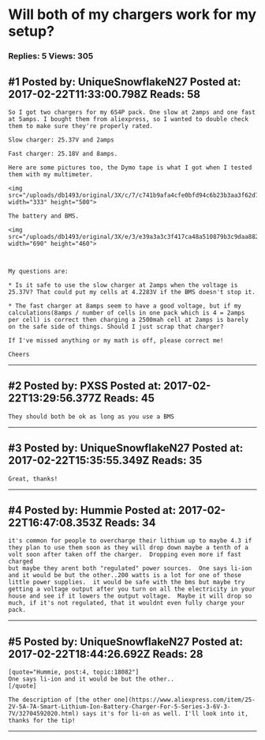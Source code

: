 # Will both of my chargers work for my setup?

### Replies: 5 Views: 305

## \#1 Posted by: UniqueSnowflakeN27 Posted at: 2017-02-22T11:33:00.798Z Reads: 58

```
So I got two chargers for my 6S4P pack. One slow at 2amps and one fast at 5amps. I bought them from aliexpress, so I wanted to double check them to make sure they're properly rated. 

Slow charger: 25.37V and 2amps

Fast charger: 25.18V and 8amps.

Here are some pictures too, the Dymo tape is what I got when I tested them with my multimeter.

<img src="/uploads/db1493/original/3X/c/7/c741b9afa4cfe0bfd94c6b23b3aa3f62d7c2eedd.JPG" width="333" height="500">

The battery and BMS.

<img src="/uploads/db1493/original/3X/e/3/e39a3a3c3f417ca48a510879b3c9daa882797fb6.jpg" width="690" height="460">



My questions are:

* Is it safe to use the slow charger at 2amps when the voltage is 25.37V? That could put my cells at 4.2283V if the BMS doesn't stop it. 

* The fast charger at 8amps seem to have a good voltage, but if my calculations(8amps / number of cells in one pack which is 4 = 2amps per cell) is correct then charging a 2500mah cell at 2amps is barely on the safe side of things. Should I just scrap that charger?

If I've missed anything or my math is off, please correct me!

Cheers
```

---
## \#2 Posted by: PXSS Posted at: 2017-02-22T13:29:56.377Z Reads: 45

```
They should both be ok as long as you use a BMS
```

---
## \#3 Posted by: UniqueSnowflakeN27 Posted at: 2017-02-22T15:35:55.349Z Reads: 35

```
Great, thanks!
```

---
## \#4 Posted by: Hummie Posted at: 2017-02-22T16:47:08.353Z Reads: 34

```
it's common for people to overcharge their lithium up to maybe 4.3 if they plan to use them soon as they will drop down maybe a tenth of a volt soon after taken off the charger.  Dropping even more if fast charged
but maybe they arent both "regulated" power sources.  One says li-ion and it would be but the other..200 watts is a lot for one of those little power supplies.  it would be safe with the bms but maybe try getting a voltage output after you turn on all the electricity in your house and see if it lowers the output voltage.  Maybe it will drop so much, if it's not regulated, that it wouldnt even fully charge your pack.
```

---
## \#5 Posted by: UniqueSnowflakeN27 Posted at: 2017-02-22T18:44:26.692Z Reads: 28

```
[quote="Hummie, post:4, topic:18082"]
One says li-ion and it would be but the other..
[/quote]

The description of [the other one](https://www.aliexpress.com/item/25-2V-5A-7A-Smart-Lithium-Ion-Battery-Charger-For-5-Series-3-6V-3-7V/32704592020.html) says it's for li-on as well. I'll look into it, thanks for the tip!
```

---
